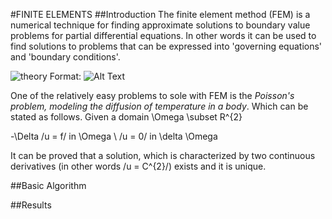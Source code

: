 #FINITE ELEMENTS
##Introduction
The finite element method (FEM) is a numerical technique for finding approximate solutions to boundary value problems for partial differential equations. In other words it can be used to find solutions to problems that can be expressed into 'governing equations' and 'boundary conditions'.


![theory]([file:images/fem.png)
Format: ![Alt Text](url)


One of the relatively easy problems to sole with FEM is the *Poisson's problem, modeling the diffusion of temperature in a body*. Which can be stated as follows. Given a domain \Omega \subset R^{2}

   -\Delta /u = f/   in \Omega \\
   /u = 0/    in \delta \Omega

It can be proved that a solution, which is characterized by two continuous derivatives (in other words /u = C^{2}/) exists and it is unique.


##Basic Algorithm



##Results



